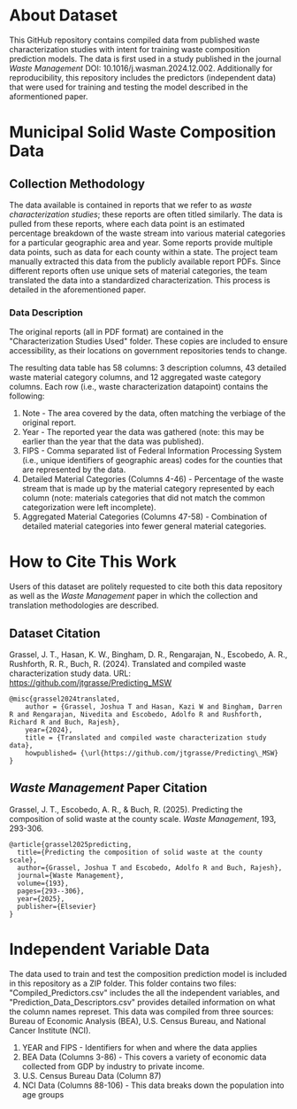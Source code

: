 # About Dataset

This GitHub repository contains compiled data from published waste characterization studies with intent for training waste composition prediction models. The data is first used in a study published in the journal *Waste Management* DOI: 10.1016/j.wasman.2024.12.002. Additionally for reproducibility, this repository includes the predictors (independent data) that were used for training and testing the model described in the aformentioned paper. 

# Municipal Solid Waste Composition Data

## Collection Methodology

The data available is contained in reports that we refer to as *waste characterization studies*; these reports are often titled similarly. The data is pulled from these reports, where each data point is an estimated percentage breakdown of the waste stream into various material categories for a particular geographic area and year. Some reports provide multiple data points, such as data for each county within a state. The project team manually extracted this data from the publicly available report PDFs. Since different reports often use unique sets of material categories, the team translated the data into a standardized characterization. This process is detailed in the aforementioned paper.

### Data Description

The original reports (all in PDF format) are contained in the "Characterization Studies Used" folder. These copies are included to ensure accessibility, as their locations on government repositories tends to change.

The resulting data table has 58 columns: 3 description columns, 43 detailed waste material category columns, and 12 aggregated waste category columns. Each row (i.e., waste characterization datapoint) contains the following:

1. Note - The area covered by the data, often matching the verbiage of the original report.
2. Year - The reported year the data was gathered (note: this may be earlier than the year that the data was published).
3. FIPS - Comma separated list of Federal Information Processing System (i.e., unique identifiers of geographic areas) codes for the counties that are represented by the data.
4. Detailed Material Categories (Columns 4-46) - Percentage of the waste stream that is made up by the material category represented by each column (note: materials categories that did not match the common categorization were left incomplete). 
5. Aggregated Material Categories (Columns 47-58) - Combination of detailed material categories into fewer general material categories.

# How to Cite This Work

Users of this dataset are politely requested to cite both this data repository as well as the *Waste Management* paper in which the collection and translation methodologies are described.

## Dataset Citation

Grassel, J. T., Hasan, K. W., Bingham, D. R., Rengarajan, N., Escobedo, A. R., Rushforth, R. R., Buch, R. (2024). Translated and compiled waste characterization study data. URL: https://github.com/jtgrasse/Predicting_MSW

```
@misc{grassel2024translated,
    author = {Grassel, Joshua T and Hasan, Kazi W and Bingham, Darren R and Rengarajan, Nivedita and Escobedo, Adolfo R and Rushforth, Richard R and Buch, Rajesh},
    year={2024},
    title = {Translated and compiled waste characterization study data},
    howpublished= {\url{https://github.com/jtgrasse/Predicting\_MSW}
} 
```

## *Waste Management* Paper Citation

Grassel, J. T., Escobedo, A. R., & Buch, R. (2025). Predicting the composition of solid waste at the county scale. *Waste Management*, 193, 293-306.

```
@article{grassel2025predicting,
  title={Predicting the composition of solid waste at the county scale},
  author={Grassel, Joshua T and Escobedo, Adolfo R and Buch, Rajesh},
  journal={Waste Management},
  volume={193},
  pages={293--306},
  year={2025},
  publisher={Elsevier}
}
```

# Independent Variable Data

The data used to train and test the composition prediction model is included in this repository as a ZIP folder. This folder contains two files: "Compiled_Predictors.csv" includes the all the independent variables, and "Prediction_Data_Descriptors.csv" provides detailed information on what the column names represet. This data was compiled from three sources: Bureau of Economic Analysis (BEA),  U.S. Census Bureau, and National Cancer Institute (NCI).

1. YEAR and FIPS - Identifiers for when and where the data applies
2. BEA Data (Columns 3-86) - This covers a variety of economic data collected from GDP by industry to private income.
3. U.S. Census Bureau Data (Column 87)
4. NCI Data (Columns 88-106) - This data breaks down the population into age groups
